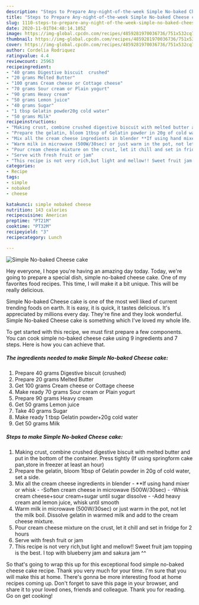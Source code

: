 ```yaml
---
description: "Steps to Prepare Any-night-of-the-week Simple No-baked Cheese cake"
title: "Steps to Prepare Any-night-of-the-week Simple No-baked Cheese cake"
slug: 1110-steps-to-prepare-any-night-of-the-week-simple-no-baked-cheese-cake
date: 2020-11-01T04:48:14.105Z
image: https://img-global.cpcdn.com/recipes/4859281970036736/751x532cq70/simple-no-baked-cheese-cake-recipe-main-photo.jpg
thumbnail: https://img-global.cpcdn.com/recipes/4859281970036736/751x532cq70/simple-no-baked-cheese-cake-recipe-main-photo.jpg
cover: https://img-global.cpcdn.com/recipes/4859281970036736/751x532cq70/simple-no-baked-cheese-cake-recipe-main-photo.jpg
author: Cordelia Rodriquez
ratingvalue: 4.4
reviewcount: 25963
recipeingredient:
- "40 grams Digestive biscuit  crushed"
- "20 grams Melted Butter"
- "100 grams Cream cheese or Cottage cheese"
- "70 grams Sour cream or Plain yogurt"
- "90 grams Heavy cream"
- "50 grams Lemon juice"
- "40 grams Sugar"
- "1 tbsp Gelatin powder20g cold water"
- "50 grams Milk"
recipeinstructions:
- "Making crust, combine crushed digestive biscuit with melted butter and put in the bottom of the container. Press tightly (If using springform cake pan,store in freezer at least an hour)"
- "Prepare the gelatin, bloom 1tbsp of Gelatin powder in 20g of cold water, set a side."
- "Mix all the cream cheese ingredients in blender **If using hand mixer or whisk -Soften cream cheese in microwave (500W/30sec) -Whisk cream cheese+sour cream+sugar until sugar dissolve -Add heavy cream and lemon juice, whisk until smooth"
- "Warm milk in microwave (500W/30sec) or just warm in the pot, not let the milk boil. Dissolve gelatin in warmed milk and add to the cream cheese mixture."
- "Pour cream cheese mixture on the crust, let it chill and set in fridge for 2 hours"
- "Serve with fresh fruit or jam"
- "This recipe is not very rich,but light and mellow!! Sweet fruit jam topping is the best. I top with blueberry jam and sakura jam ^^"
categories:
- Recipe
tags:
- simple
- nobaked
- cheese

katakunci: simple nobaked cheese 
nutrition: 143 calories
recipecuisine: American
preptime: "PT21M"
cooktime: "PT32M"
recipeyield: "3"
recipecategory: Lunch

---
```



![Simple No-baked Cheese cake](https://img-global.cpcdn.com/recipes/4859281970036736/751x532cq70/simple-no-baked-cheese-cake-recipe-main-photo.jpg)

Hey everyone, I hope you're having an amazing day today. Today, we're going to prepare a special dish, simple no-baked cheese cake. One of my favorites food recipes. This time, I will make it a bit unique. This will be really delicious.

Simple No-baked Cheese cake is one of the most well liked of current trending foods on earth. It is easy, it is quick, it tastes delicious. It's appreciated by millions every day. They're fine and they look wonderful. Simple No-baked Cheese cake is something which I've loved my whole life.




To get started with this recipe, we must first prepare a few components. You can cook simple no-baked cheese cake using 9 ingredients and 7 steps. Here is how you can achieve that.

<!--inarticleads1-->

##### The ingredients needed to make Simple No-baked Cheese cake:

1. Prepare 40 grams Digestive biscuit  (crushed)
1. Prepare 20 grams Melted Butter
1. Get 100 grams Cream cheese or Cottage cheese
1. Make ready 70 grams Sour cream or Plain yogurt
1. Prepare 90 grams Heavy cream
1. Get 50 grams Lemon juice
1. Take 40 grams Sugar
1. Make ready 1 tbsp Gelatin powder+20g cold water
1. Get 50 grams Milk




<!--inarticleads2-->

##### Steps to make Simple No-baked Cheese cake:

1. Making crust, combine crushed digestive biscuit with melted butter and put in the bottom of the container. Press tightly (If using springform cake pan,store in freezer at least an hour)
1. Prepare the gelatin, bloom 1tbsp of Gelatin powder in 20g of cold water, set a side.
1. Mix all the cream cheese ingredients in blender - **If using hand mixer or whisk - -Soften cream cheese in microwave (500W/30sec) - -Whisk cream cheese+sour cream+sugar until sugar dissolve - -Add heavy cream and lemon juice, whisk until smooth
1. Warm milk in microwave (500W/30sec) or just warm in the pot, not let the milk boil. Dissolve gelatin in warmed milk and add to the cream cheese mixture.
1. Pour cream cheese mixture on the crust, let it chill and set in fridge for 2 hours
1. Serve with fresh fruit or jam
1. This recipe is not very rich,but light and mellow!! Sweet fruit jam topping is the best. I top with blueberry jam and sakura jam ^^




So that's going to wrap this up for this exceptional food simple no-baked cheese cake recipe. Thank you very much for your time. I'm sure that you will make this at home. There's gonna be more interesting food at home recipes coming up. Don't forget to save this page in your browser, and share it to your loved ones, friends and colleague. Thank you for reading. Go on get cooking!
